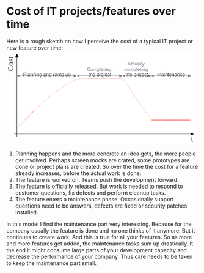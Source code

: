 # Cost of IT projects/features over time

Here is a rough sketch on how I perceive the cost of a typical IT project or new feature over time:
![Cost of TI projects](/img/CostOfAProjectOverTime.png)

1. Planning happens and the more concrete an idea gets, the more people get involved. Perhaps screen mocks are crated, some prototypes are done or project plans are created. So over the time the cost for a feature already increases, before the actual work is done.
2. The feature is worked on. Teams push the development forward.
3. The feature is officially released. But work is needed to respond to customer questions, fix defects and perform cleanup tasks.
4. The feature enters a maintenance phase. Occasionally support questions need to be answers, defects are fixed or security patches installed.

In this model I find the maintenance part very interesting. Because for the company usually the feature is done and no one thinks of it anymore. But it continues to create work. And this is true for all your features. So as more and more features get added, the maintenance tasks sum up drastically. It the end it might consume large parts of your development capacity and decrease the performance of your company. Thus care needs to be taken to keep the maintenance part small.
